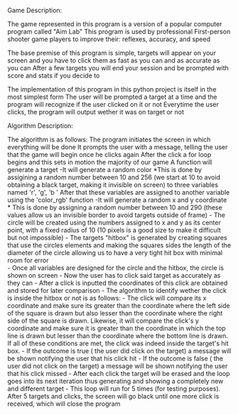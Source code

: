 Game Description:The game represented in this program is a version of a popular computer program called "Aim Lab"This program is used by professional First-person shooter game players to improve their: reflexes, accuracy, and speedThe base premise of this program is simple, targets will appear on your screen and you have to click them as fast as you can and as accurate as you can After a few targets you will end your session and be prompted with score and stats if you decide toThe implementation of this program in this python project is itself in the most simplest formThe user will be prompted a target at a time and the program will recognize if the user clicked on it or notEverytime the user clicks, the program will output wether it was on target or notAlgorithm Description:The algorithm is as follows:    The program initiates the screen in which everything will be done    It prompts the user with a message, telling the user that the game will begin once he clicks again    After the click a for loop begins and this sets in motion the majority of our game     A function will generate a target        -It will generate a random color            *This is done by assigining a random number between 10 and 256 (we start at 10 to avoid obtaining a black target, making it invisible on screen)             to three variables named 'r', 'g', 'b '  After that these variables are assigned to another variable using the 'color_rgb' function        -It will generate a random x and y coordinate            * This is done by assigning a random number between 10 and 290 (these values allow us an invisible border to avoid targets outside of frame)       - The circle will be created using the numbers assigned to x and y as its center point, with a fixed radius of 10 (10 pixels is a good size to make it difficult but not impossible)       - The targets "hitbox" is generated by creating squares that use the circles elements and making the squares sides the length of the diameter of the circle allowing us to have a very tight hit box with minimal room for error         - Once all variables are designed for the circle and the hitbox, the circle is shown on screen       - Now the user has to click said target as accurately as they can       - After a click is inputted the coordinates of this click are obtained and stored for later comparison       - The algorithm to identify wether the click is inside the hitbox or not is as follows:            - The click will compare its x coordinate and make sure its greater than the coordinate where the left side of the square is drawn but also lesser than the coordinate where the right side of the square is drawn. Likewise, it will compare the click's y coordinate and make sure it is greater than the coordinate in which the top line is drawn but lesser than the coordinate where the bottom line is drawn. If all of these conditions are met, the click was indeed inside the target's hit box.            - If the outcome is true ( the user did click on the target) a message will be shown notifying the user that his click hit            - If the outcome is false ( the user did not click on the target) a message will be shown notifying the user that his click missed        - After each click the target will be erased and the loop goes into its next iteration thus generating and showing a completely new and different target    - This loop will run for 5 times (for testing purposes). After 5 targets and clicks, the screen will go black until one more click is received, which will close the program  